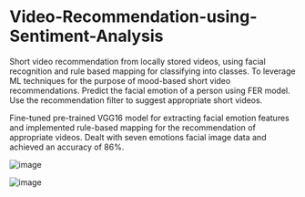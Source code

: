 # Video-Recommendation-using-Sentiment-Analysis
Short video recommendation from locally stored videos, using facial recognition and rule based mapping for classifying into classes.
 To leverage ML techniques for the purpose of mood-based short video 
recommendations. Predict the facial emotion of a person using FER model. Use the recommendation filter to suggest appropriate short videos.

Fine-tuned pre-trained VGG16 model for extracting facial emotion features and implemented rule-based mapping
for the recommendation of appropriate videos. Dealt with seven emotions facial image data and achieved an accuracy of 86%.

![image](https://github.com/devpatel0612/Video-Recommendation-using-Sentiment-Analysis/assets/128832009/e3b66dc9-2117-4749-b615-969d259d09c2)

![image](https://github.com/devpatel0612/Video-Recommendation-using-Sentiment-Analysis/assets/128832009/29b0d2ae-7b5d-4d66-bb3d-87697666c7dc)




